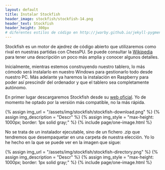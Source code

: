 ```yaml
---
layout: default
title: Instalar Stockfish
header_image: stockfish/stockfish-14.png
header_text: Stockfish
header_height: 300px
# diferentes estilos de código en http://jwarby.github.io/jekyll-pygments-themes/languages/java.html
---
```

Stockfish es un motor de ajedrez de código abierto que utilizaremos como rival en nuestras partidas con ChessPU. Se puede consultar la [Wikipedia](https://es.wikipedia.org/wiki/) para tener una descripción un poco más amplia y conocer algunos detalles.

Inicialmente, mientras estemos construyendo nuestro tablero, lo más cómodo será instalarlo en nuestro Windows para gestionarlo todo desde nuestro PC. Más adelante ya haremos la instalación en Raspberry para poder así prescindir del ordenador y que el tablero sea completamente autónomo.

En primer lugar descargaremos Stockfish desde su [web oficial](https://stockfishchess.org/). Yo de momento he optado por la versión más compatible, no la más rápida.

{% assign img_url = "/assets/img/stockfish/stockfish-download.png" %}
{% assign img_description = "Descr" %}
{% assign img_style = "max-height: 1000px; border: 1px solid gray;" %}
{% include page/one-image.html %}

No se trata de un instalador ejecutable, sino de un fichero .zip que tendremos que desempaquetar en una carpeta de nuestra elección. Yo lo he hecho en la que se puede ver en la imagen que sigue:

{% assign img_url = "/assets/img/stockfish/stockfish-directory.png" %}
{% assign img_description = "Descr" %}
{% assign img_style = "max-height: 1000px;  border: 1px solid gray;" %}
{% include page/one-image.html %}
